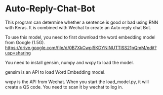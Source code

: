 # Auto-Reply-Chat-Bot
This program can determine whether a sentence is good or bad using RNN with Keras.
It is combined with Wechat to create an Auto reply chat Bot.

To use this model, you need to first download the word embedding model from Google (1.5G). https://drive.google.com/file/d/0B7XkCwpI5KDYNlNUTTlSS21pQmM/edit?usp=sharing

You need to install gensim, numpy and wxpy to load the model. 

gensim is an API to load Word Embedding model.

wxpy is the API from Wechat. When you start the load_model.py, it will create a QS code.
You need to scan it by wechat to log in.
